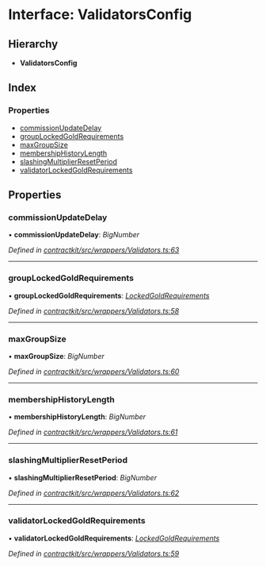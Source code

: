 # Interface: ValidatorsConfig

## Hierarchy

* **ValidatorsConfig**

## Index

### Properties

* [commissionUpdateDelay](_wrappers_validators_.validatorsconfig.md#commissionupdatedelay)
* [groupLockedGoldRequirements](_wrappers_validators_.validatorsconfig.md#grouplockedgoldrequirements)
* [maxGroupSize](_wrappers_validators_.validatorsconfig.md#maxgroupsize)
* [membershipHistoryLength](_wrappers_validators_.validatorsconfig.md#membershiphistorylength)
* [slashingMultiplierResetPeriod](_wrappers_validators_.validatorsconfig.md#slashingmultiplierresetperiod)
* [validatorLockedGoldRequirements](_wrappers_validators_.validatorsconfig.md#validatorlockedgoldrequirements)

## Properties

###  commissionUpdateDelay

• **commissionUpdateDelay**: *BigNumber*

*Defined in [contractkit/src/wrappers/Validators.ts:63](https://github.com/celo-org/celo-monorepo/blob/master/packages/sdk/contractkit/src/wrappers/Validators.ts#L63)*

___

###  groupLockedGoldRequirements

• **groupLockedGoldRequirements**: *[LockedGoldRequirements](_wrappers_validators_.lockedgoldrequirements.md)*

*Defined in [contractkit/src/wrappers/Validators.ts:58](https://github.com/celo-org/celo-monorepo/blob/master/packages/sdk/contractkit/src/wrappers/Validators.ts#L58)*

___

###  maxGroupSize

• **maxGroupSize**: *BigNumber*

*Defined in [contractkit/src/wrappers/Validators.ts:60](https://github.com/celo-org/celo-monorepo/blob/master/packages/sdk/contractkit/src/wrappers/Validators.ts#L60)*

___

###  membershipHistoryLength

• **membershipHistoryLength**: *BigNumber*

*Defined in [contractkit/src/wrappers/Validators.ts:61](https://github.com/celo-org/celo-monorepo/blob/master/packages/sdk/contractkit/src/wrappers/Validators.ts#L61)*

___

###  slashingMultiplierResetPeriod

• **slashingMultiplierResetPeriod**: *BigNumber*

*Defined in [contractkit/src/wrappers/Validators.ts:62](https://github.com/celo-org/celo-monorepo/blob/master/packages/sdk/contractkit/src/wrappers/Validators.ts#L62)*

___

###  validatorLockedGoldRequirements

• **validatorLockedGoldRequirements**: *[LockedGoldRequirements](_wrappers_validators_.lockedgoldrequirements.md)*

*Defined in [contractkit/src/wrappers/Validators.ts:59](https://github.com/celo-org/celo-monorepo/blob/master/packages/sdk/contractkit/src/wrappers/Validators.ts#L59)*
